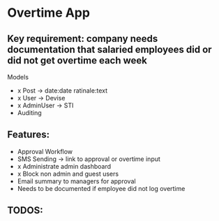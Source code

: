# Overtime App

## Key requirement: company needs documentation that salaried employees did or did not get overtime each week

Models
- x Post -> date:date ratinale:text
- x User -> Devise
- x AdminUser -> STI
- Auditing

## Features:
- Approval Workflow
- SMS Sending -> link to approval or overtime input
- x Administrate admin dashboard
- x Block non admin and guest users
- Email summary to managers for approval
- Needs to be documented if employee did not log overtime


## TODOS:


